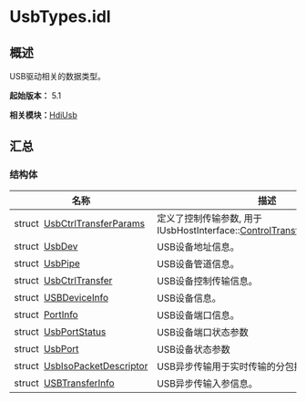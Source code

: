 # UsbTypes.idl


## 概述

USB驱动相关的数据类型。

**起始版本：** 5.1

**相关模块：**[HdiUsb](_hdi_usb_v2_0.md)


## 汇总


### 结构体

| 名称 | 描述 | 
| -------- | -------- |
| struct&nbsp;&nbsp;[UsbCtrlTransferParams](_usb_ctrl_transfer_params.md) | 定义了控制传输参数, 用于 IUsbHostInterface::[ControlTransferReadwithLength](interface_i_usb_host_interface.md#controltransferreadwithlength) | 
| struct&nbsp;&nbsp;[UsbDev](_usb_dev.md) | USB设备地址信息。 | 
| struct&nbsp;&nbsp;[UsbPipe](_usb_pipe.md) | USB设备管道信息。 | 
| struct&nbsp;&nbsp;[UsbCtrlTransfer](_usb_ctrl_transfer.md) | USB设备控制传输信息。 | 
| struct&nbsp;&nbsp;[USBDeviceInfo](_u_s_b_device_info.md) | USB设备信息。 | 
| struct&nbsp;&nbsp;[PortInfo](_port_info.md) | USB设备端口信息。 | 
| struct&nbsp;&nbsp;[UsbPortStatus](_usb_port_status.md) | USB设备端口状态参数 | 
| struct&nbsp;&nbsp;[UsbPort](_usb_port.md) | USB设备状态参数 | 
| struct&nbsp;&nbsp;[UsbIsoPacketDescriptor](_usb_iso_packet_descriptor_v2_0.md) | USB异步传输用于实时传输的分包描述符。 | 
| struct&nbsp;&nbsp;[USBTransferInfo](_u_s_b_transfer_info_v2_0.md) | USB异步传输入参信息。 | 
